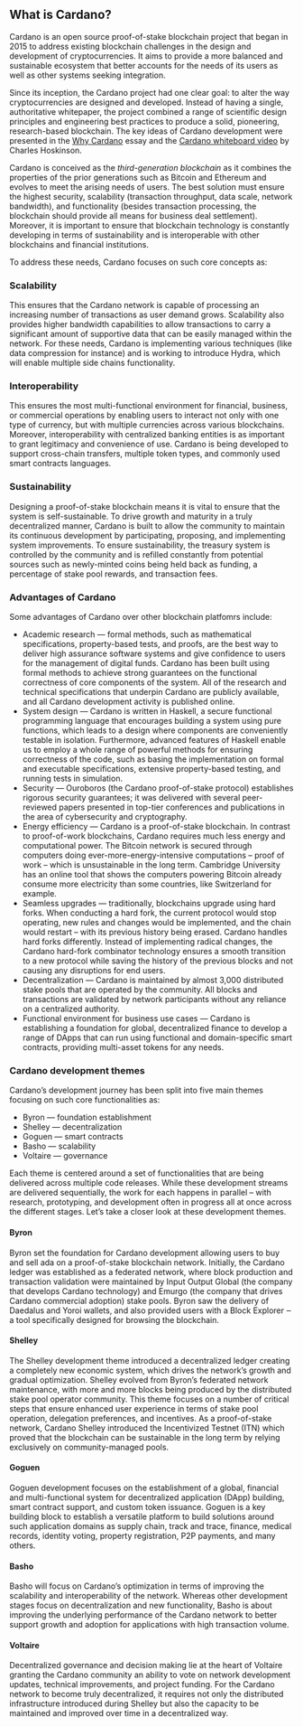 ## What is Cardano?

Cardano is an open source proof-of-stake blockchain project that began in 2015 to address existing blockchain challenges in the design and development of cryptocurrencies. It aims to provide a more balanced and sustainable ecosystem that better accounts for the needs of its users as well as other systems seeking integration. 

Since its inception, the Cardano project had one clear goal: to alter the way cryptocurrencies are designed and developed. Instead of having a single, authoritative whitepaper, the project combined a range of scientific design principles and engineering best practices to produce a solid, pioneering, research-based blockchain. The key ideas of Cardano development were presented in the [Why Cardano](https://why.cardano.org/en/introduction/motivation/) essay and the [Cardano whiteboard video](https://www.youtube.com/watch?v=Ja9D0kpksxw) by Charles Hoskinson.

Cardano is conceived as the _third-generation blockchain_ as it combines the properties of the prior generations such as Bitcoin and Ethereum and evolves to meet  the arising needs of users. The best solution must ensure the highest security, scalability (transaction throughput, data scale, network bandwidth), and functionality (besides transaction processing, the blockchain should provide all means for business deal settlement). Moreover, it is important to ensure that blockchain technology is constantly developing in terms of sustainability and is interoperable with other blockchains and financial institutions.

To address these needs, Cardano focuses on such core concepts as:

### Scalability
This ensures that the Cardano network is capable of processing an increasing number of transactions as user demand grows. Scalability also provides higher bandwidth capabilities to allow transactions to carry a significant amount of supportive data that can be easily managed within the network. For these needs, Cardano is implementing various techniques (like data compression for instance) and is working to introduce Hydra, which will enable multiple side chains functionality.

### Interoperability
This ensures the most multi-functional environment for financial, business, or commercial operations by enabling users to interact not only with one type of currency, but with multiple currencies across various blockchains. Moreover, interoperability with centralized banking entities is as important to grant legitimacy and convenience of use. Cardano is being developed to support cross-chain transfers, multiple token types, and commonly used smart contracts languages.

### Sustainability
Designing a proof-of-stake blockchain means it is vital to ensure that the system is self-sustainable. To drive growth and maturity in a truly decentralized manner, Cardano is built to allow the community to maintain its continuous development by participating, proposing, and implementing system improvements. To ensure sustainability, the treasury system is controlled by the community and is refilled constantly from potential sources such as newly-minted coins being held back as funding, a percentage of stake pool rewards, and transaction fees.

### Advantages of Cardano 
Some advantages of Cardano over other blockchain platfomrs include:
- Academic research — formal methods, such as mathematical specifications, property-based tests, and proofs, are the best way to deliver high assurance software systems and give confidence to users for the management of digital funds. Cardano has been built using formal methods to achieve strong guarantees on the functional correctness of core components of the system. All of the research and technical specifications that underpin Cardano are publicly available, and all Cardano development activity is published online.
- System design — Cardano is written in Haskell, a secure functional programming language that encourages building a system using pure functions, which leads to a design where components are conveniently testable in isolation. Furthermore, advanced features of Haskell enable us to employ a whole range of powerful methods for ensuring correctness of the code, such as basing the implementation on formal and executable specifications, extensive property-based testing, and running tests in simulation.
- Security — Ouroboros (the Cardano proof-of-stake protocol) establishes rigorous security guarantees; it was delivered with several peer-reviewed papers presented in top-tier conferences and publications in the area of cybersecurity and cryptography.
- Energy efficiency — Cardano is a proof-of-stake blockchain. In contrast to proof-of-work blockchains, Cardano requires much less energy and computational power. The Bitcoin network is secured through computers doing ever-more-energy-intensive computations – proof of work – which is unsustainable in the long term. Cambridge University has an online tool that shows the computers powering Bitcoin already consume more electricity than some countries, like Switzerland for example.
- Seamless upgrades — traditionally, blockchains upgrade using hard forks. When conducting a hard fork, the current protocol would stop operating, new rules and changes would be implemented, and the chain would restart – with its previous history being erased. Cardano handles hard forks differently. Instead of implementing radical changes, the Cardano hard-fork combinator technology ensures a smooth transition to a new protocol while saving the history of the previous blocks and not causing any disruptions for end users.
- Decentralization — Cardano is maintained by almost 3,000 distributed stake pools that are operated by the community. All blocks and transactions are validated by network participants without any reliance on a centralized authority.
- Functional environment for business use cases — Cardano is establishing a foundation for global, decentralized finance to develop a range of DApps that can run using functional and domain-specific smart contracts, providing multi-asset tokens for any needs.

### Cardano development themes
Cardano’s development journey has been split into five main themes focusing on such core functionalities as:

- Byron — foundation establishment
- Shelley — decentralization
- Goguen — smart contracts
- Basho — scalability
- Voltaire — governance

Each theme is centered around a set of functionalities that are being delivered across multiple code releases. While these development streams are delivered sequentially, the work for each happens in parallel – with research, prototyping, and development often in progress all at once across the different stages. Let’s take a closer look at these development themes.

#### Byron
Byron set the foundation for Cardano development allowing users to buy and sell ada on a proof-of-stake blockchain network. Initially, the Cardano ledger was established as a federated network, where block production and transaction validation were maintained by Input Output Global (the company that develops Cardano technology) and Emurgo (the company that drives Cardano commercial adoption) stake pools. Byron saw the delivery of Daedalus and Yoroi wallets, and also provided users with a Block Explorer ‒ a tool specifically designed for browsing the blockchain.

#### Shelley
The Shelley development theme introduced a decentralized ledger creating a completely new economic system, which drives the network’s growth and gradual optimization. Shelley evolved from Byron’s federated network maintenance, with more and more blocks being produced by the distributed stake pool operator community. This theme focuses on a number of critical steps that ensure enhanced user experience in terms of stake pool operation, delegation preferences, and incentives. As a proof-of-stake network, Cardano Shelley introduced the Incentivized Testnet (ITN) which proved that the blockchain can be sustainable in the long term by relying exclusively on community-managed pools.

#### Goguen
Goguen development focuses on the establishment of a global, financial and multi-functional system for decentralized application (DApp) building, smart contract support, and custom token issuance. Goguen is a key building block to establish a versatile platform to build solutions around such application domains as supply chain, track and trace, finance, medical records, identity voting, property registration, P2P payments, and many others.

#### Basho
Basho will focus on Cardano’s optimization in terms of improving the scalability and interoperability of the network. Whereas other development stages focus on decentralization and new functionality, Basho is about improving the underlying performance of the Cardano network to better support growth and adoption for applications with high transaction volume.

#### Voltaire
Decentralized governance and decision making lie at the heart of Voltaire granting the Cardano community an ability to vote on network development updates, technical improvements, and project funding. For the Cardano network to become truly decentralized, it requires not only the distributed infrastructure introduced during Shelley but also the capacity to be maintained and improved over time in a decentralized way.
